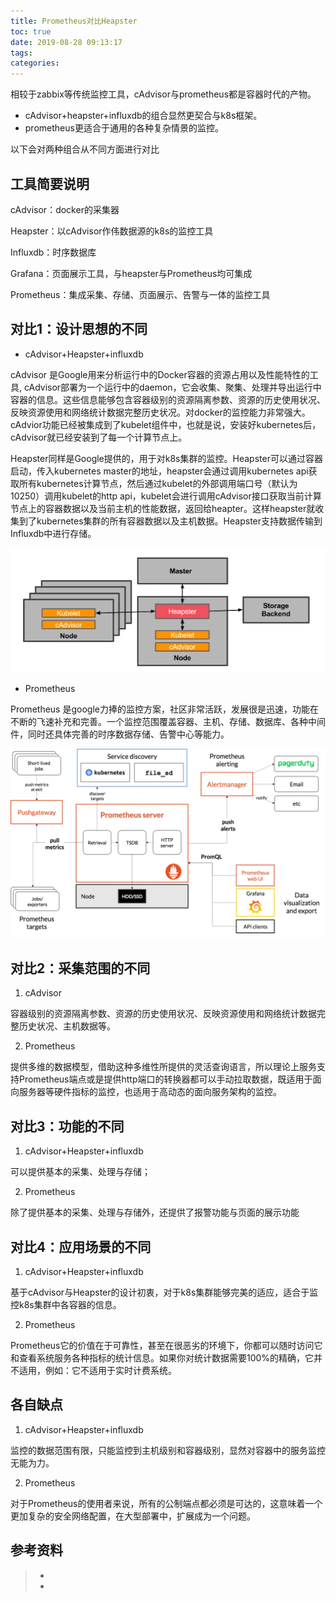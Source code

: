 ```yaml
---
title: Prometheus对比Heapster
toc: true
date: 2019-08-28 09:13:17
tags:
categories:
---
```


相较于zabbix等传统监控工具，cAdvisor与prometheus都是容器时代的产物。

- cAdvisor+heapster+influxdb的组合显然更契合与k8s框架。
- prometheus更适合于通用的各种复杂情景的监控。

以下会对两种组合从不同方面进行对比

## 工具简要说明

cAdvisor：docker的采集器

Heapster：以cAdvisor作伟数据源的k8s的监控工具

Influxdb：时序数据库

Grafana：页面展示工具，与heapster与Prometheus均可集成

Prometheus：集成采集、存储、页面展示、告警与一体的监控工具



## 对比1：设计思想的不同

- cAdvisor+Heapster+influxdb

cAdvisor 是Google用来分析运行中的Docker容器的资源占用以及性能特性的工具, cAdvisor部署为一个运行中的daemon，它会收集、聚集、处理并导出运行中容器的信息。这些信息能够包含容器级别的资源隔离参数、资源的历史使用状况、反映资源使用和网络统计数据完整历史状况。对docker的监控能力非常强大。cAdvior功能已经被集成到了kubelet组件中，也就是说，安装好kubernetes后，cAdvisor就已经安装到了每一个计算节点上。

Heapster同样是Google提供的，用于对k8s集群的监控。Heapster可以通过容器启动，传入kubernetes master的地址，heapster会通过调用kubernetes api获取所有kubernetes计算节点，然后通过kubelet的外部调用端口号（默认为10250）调用kubelet的http api，kubelet会进行调用cAdvisor接口获取当前计算节点上的容器数据以及当前主机的性能数据，返回给heapter。这样heapster就收集到了kubernetes集群的所有容器数据以及主机数据。Heapster支持数据传输到Influxdb中进行存储。

![](11-Prometheus对比Heapster/heapster.png)

- Prometheus

Prometheus 是google力捧的监控方案，社区非常活跃，发展很是迅速，功能在不断的飞速补充和完善。一个监控范围覆盖容器、主机、存储、数据库、各种中间件，同时还具体完善的时序数据存储、告警中心等能力。

![](11-Prometheus对比Heapster/prometheus-arch.png)



## 对比2：采集范围的不同
1. cAdvisor

容器级别的资源隔离参数、资源的历史使用状况、反映资源使用和网络统计数据完整历史状况、主机数据等。

2. Prometheus

提供多维的数据模型，借助这种多维性所提供的灵活查询语言，所以理论上服务支持Prometheus端点或是提供http端口的转换器都可以手动拉取数据，既适用于面向服务器等硬件指标的监控，也适用于高动态的面向服务架构的监控。

## **对比3：功能的不同**

1. cAdvisor+Heapster+influxdb

可以提供基本的采集、处理与存储；

2. Prometheus

除了提供基本的采集、处理与存储外，还提供了报警功能与页面的展示功能

## 对比4：应用场景的不同
1. cAdvisor+Heapster+influxdb

基于cAdvisor与Heapster的设计初衷，对于k8s集群能够完美的适应，适合于监控k8s集群中各容器的信息。

2. Prometheus

Prometheus它的价值在于可靠性，甚至在很恶劣的环境下，你都可以随时访问它和查看系统服务各种指标的统计信息。如果你对统计数据需要100%的精确，它并不适用，例如：它不适用于实时计费系统。

## 各自缺点
1. cAdvisor+Heapster+influxdb

监控的数据范围有限，只能监控到主机级别和容器级别，显然对容器中的服务监控无能为力。

2. Prometheus

对于Prometheus的使用者来说，所有的公制端点都必须是可达的，这意味着一个更加复杂的安全网络配置，在大型部署中，扩展成为一个问题。

## 参考资料
> - []()
> - []()
